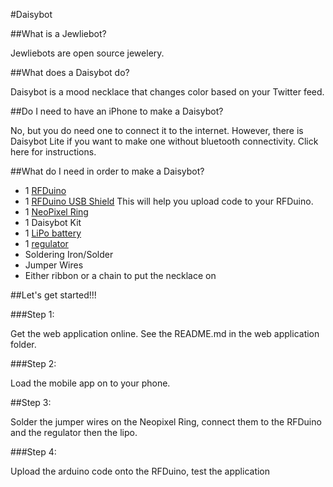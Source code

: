 #Daisybot

##What is a Jewliebot?

Jewliebots are open source jewelery.

##What does a Daisybot do?

Daisybot is a mood necklace that changes color based on your Twitter feed.

##Do I need to have an iPhone to make a Daisybot? 

No, but you do need one to connect it to the internet. However, there is Daisybot Lite if you want to make one without bluetooth connectivity. Click here for instructions.  

##What do I need in order to make a Daisybot?

* 1 [RFDuino](http://www.rfduino.com/product/rfd22102-rfduino-dip/)
* 1 [RFDuino USB Shield](http://www.rfduino.com/product/rfd22121-usb-shield-for-rfduino/) This will help you upload code to your RFDuino. 
* 1 [NeoPixel Ring](http://www.adafruit.com/products/1643)
* 1 Daisybot Kit
* 1 [LiPo battery](https://www.sparkfun.com/products/10718)
* 1 [regulator](https://www.sparkfun.com/products/10967)
* Soldering Iron/Solder
* Jumper Wires
* Either ribbon or a chain to put the necklace on

##Let's get started!!!

###Step 1:

Get the web application online. See the README.md in the web application folder. 

###Step 2:

Load the mobile app on to your phone. 

##Step 3: 

Solder the jumper wires on the Neopixel Ring, connect them to the RFDuino and the regulator then the lipo. 

###Step 4:

Upload the arduino code onto the RFDuino, test the application
